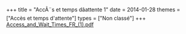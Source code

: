 +++
title = "AccÃ¨s et temps dâattente 1"
date = 2014-01-28
themes = ["Accès et temps d'attente"]
types = ["Non classé"]
+++
[Access_and_Wait_Times_FR_(1).pdf](/files/Access_and_Wait_Times_FR_(1).pdf)
